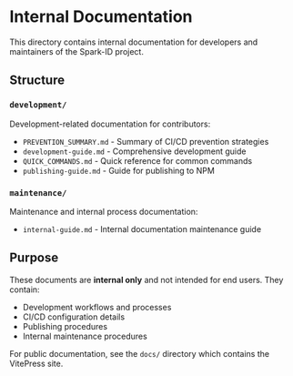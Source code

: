 # Internal Documentation

This directory contains internal documentation for developers and maintainers of the Spark-ID project.

## Structure

### `development/`

Development-related documentation for contributors:

- `PREVENTION_SUMMARY.md` - Summary of CI/CD prevention strategies
- `development-guide.md` - Comprehensive development guide
- `QUICK_COMMANDS.md` - Quick reference for common commands
- `publishing-guide.md` - Guide for publishing to NPM

### `maintenance/`

Maintenance and internal process documentation:

- `internal-guide.md` - Internal documentation maintenance guide

## Purpose

These documents are **internal only** and not intended for end users. They contain:

- Development workflows and processes
- CI/CD configuration details
- Publishing procedures
- Internal maintenance procedures

For public documentation, see the `docs/` directory which contains the VitePress site.
